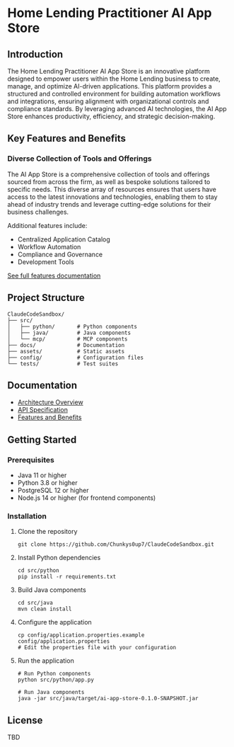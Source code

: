 # Home Lending Practitioner AI App Store

## Introduction

The Home Lending Practitioner AI App Store is an innovative platform designed to empower users within the Home Lending business to create, manage, and optimize AI-driven applications. This platform provides a structured and controlled environment for building automation workflows and integrations, ensuring alignment with organizational controls and compliance standards. By leveraging advanced AI technologies, the AI App Store enhances productivity, efficiency, and strategic decision-making.

## Key Features and Benefits

### Diverse Collection of Tools and Offerings

The AI App Store is a comprehensive collection of tools and offerings sourced from across the firm, as well as bespoke solutions tailored to specific needs. This diverse array of resources ensures that users have access to the latest innovations and technologies, enabling them to stay ahead of industry trends and leverage cutting-edge solutions for their business challenges.

Additional features include:
- Centralized Application Catalog
- Workflow Automation
- Compliance and Governance
- Development Tools

[See full features documentation](./docs/features.md)

## Project Structure

```
ClaudeCodeSandbox/
├── src/
│   ├── python/       # Python components
│   ├── java/         # Java components
│   └── mcp/          # MCP components
├── docs/             # Documentation
├── assets/           # Static assets
├── config/           # Configuration files
└── tests/            # Test suites
```

## Documentation

- [Architecture Overview](./docs/architecture.md)
- [API Specification](./docs/api-spec.md)
- [Features and Benefits](./docs/features.md)

## Getting Started

### Prerequisites

- Java 11 or higher
- Python 3.8 or higher
- PostgreSQL 12 or higher
- Node.js 14 or higher (for frontend components)

### Installation

1. Clone the repository
   ```
   git clone https://github.com/Chunkys0up7/ClaudeCodeSandbox.git
   ```

2. Install Python dependencies
   ```
   cd src/python
   pip install -r requirements.txt
   ```

3. Build Java components
   ```
   cd src/java
   mvn clean install
   ```

4. Configure the application
   ```
   cp config/application.properties.example config/application.properties
   # Edit the properties file with your configuration
   ```

5. Run the application
   ```
   # Run Python components
   python src/python/app.py
   
   # Run Java components
   java -jar src/java/target/ai-app-store-0.1.0-SNAPSHOT.jar
   ```

## License

TBD
